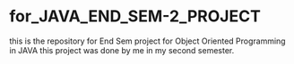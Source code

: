 # for_JAVA_END_SEM-2_PROJECT
this is the repository for End Sem project for Object Oriented Programming in JAVA this project was done by me in my second semester.  
